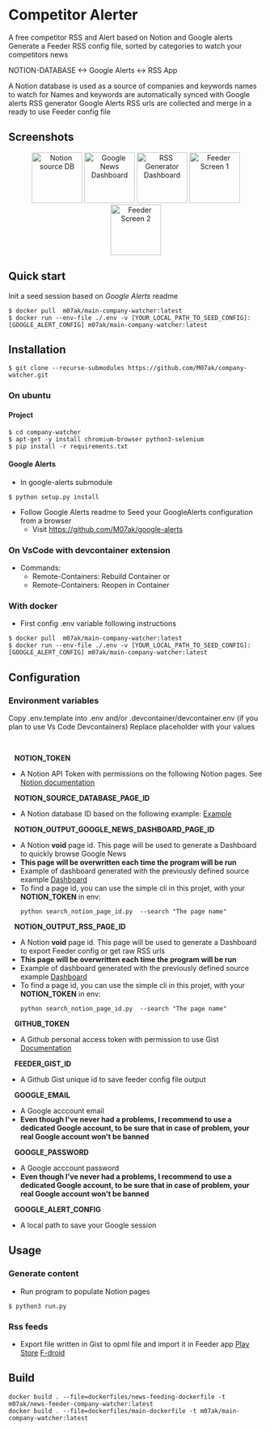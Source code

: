 
# Competitor Alerter
A free competitor RSS and Alert based on Notion and Google alerts
Generate a Feeder RSS config file, sorted by categories to watch your competitors news

NOTION-DATABASE <-> Google Alerts <-> RSS App

A Notion database is used as  a source of companies and keywords names to watch for
Names and keywords are automatically synced with Google alerts RSS generator
Google Alerts RSS urls are collected and merge in a ready to use Feeder config file

## Screenshots
<!-- ![Notion source DB](https://i.imgur.com/D3FCGhU.png "Notion source DB") -->
<p align="center">
  <img src="https://i.imgur.com/D3FCGhU.png" alt="Notion source DB" height="100"/>
    <img src="https://i.imgur.com/obgBluo.png" alt="Google News Dashboard" height="100"/>
    <img src="https://i.imgur.com/eBUnsEF.png" alt="RSS Generator Dashboard" height="100"/>
    <img src="https://i.imgur.com/FTLBStR.png" alt="Feeder Screen 1" height="100"/>
    <img src="https://i.imgur.com/BitlBex.png" alt="Feeder Screen 2" height="100"/>
</p>


## Quick start
Init a seed session based on *Google Alerts* readme 
```
$ docker pull  m07ak/main-company-watcher:latest
$ docker run --env-file ./.env -v [YOUR_LOCAL_PATH_TO_SEED_CONFIG]:[GOOGLE_ALERT_CONFIG] m07ak/main-company-watcher:latest
```

## Installation
```
$ git clone --recurse-submodules https://github.com/M07ak/company-watcher.git
```
### On ubuntu
#### Project
```
$ cd company-watcher
$ apt-get -y install chromium-browser python3-selenium
$ pip install -r requirements.txt
```
#### Google Alerts
- In google-alerts submodule
```
$ python setup.py install
```
- Follow Google Alerts readme to Seed your GoogleAlerts configuration from a browser
    - Visit https://github.com/M07ak/google-alerts


### On VsCode with devcontainer extension
- Commands: 
    - Remote-Containers: Rebuild Container
    or
    - Remote-Containers: Reopen in Container

### With docker
* First config .env variable following instructions
```
$ docker pull  m07ak/main-company-watcher:latest
$ docker run --env-file ./.env -v [YOUR_LOCAL_PATH_TO_SEED_CONFIG]:[GOOGLE_ALERT_CONFIG] m07ak/main-company-watcher:latest
```

## Configuration
### Environment variables
Copy .env.template into .env and/or .devcontainer/devcontainer.env (if you plan to use Vs Code Devcontainers)
Replace placeholder with your values

<br/>

&nbsp;&nbsp;&nbsp;**NOTION_TOKEN**
* A Notion API Token with permissions on the following Notion pages. See [Notion documentation](https://www.notion.so/help/create-integrations-with-the-notion-api)

&nbsp;&nbsp;&nbsp;**NOTION_SOURCE_DATABASE_PAGE_ID**
* A Notion database ID based on the following example: [Example](https://sustaining-sweater-edb.notion.site/955080b4b95145018382a126aa07170a)

&nbsp;&nbsp;&nbsp;**NOTION_OUTPUT_GOOGLE_NEWS_DASHBOARD_PAGE_ID**
* A Notion **void** page id. This page will be used to generate a Dashboard to quickly browse Google News
* **This page will be overwritten each time the program will be run**
* Example of dashboard generated with the previously defined source example [Dashboard](https://sustaining-sweater-edb.notion.site/Google-News-Dashboard-example-bb8e080bcdaf420499662fbc6a2d4c77)
* To find a page id, you can use the simple cli in this projet, with your **NOTION_TOKEN** in env:
    ```
    python search_notion_page_id.py  --search "The page name"
    ```

&nbsp;&nbsp;&nbsp;**NOTION_OUTPUT_RSS_PAGE_ID**
* A Notion **void** page id. This page will be used to generate a Dashboard to export Feeder config or get raw RSS urls
* **This page will be overwritten each time the program will be run**
* Example of dashboard generated with the previously defined source example [Dashboard](https://sustaining-sweater-edb.notion.site/Rss-Feed-Dashboard-example-d33dc4d340e64f48a3465db1ca6ba8c4)
* To find a page id, you can use the simple cli in this projet, with your **NOTION_TOKEN** in env:
    ```
    python search_notion_page_id.py  --search "The page name"
    ```

&nbsp;&nbsp;&nbsp;**GITHUB_TOKEN**
* A Github personal access token with permission to use Gist [Documentation](https://docs.github.com/en/authentication/keeping-your-account-and-data-secure/creating-a-personal-access-token)

&nbsp;&nbsp;&nbsp;**FEEDER_GIST_ID**
* A Github Gist unique id to save feeder config file output


&nbsp;&nbsp;&nbsp;**GOOGLE_EMAIL**
* A Google acccount email
* **Even though I've never had a problems, I recommend to use a dedicated Google account, to be sure that in case of problem, your real Google account won't be banned**

&nbsp;&nbsp;&nbsp;**GOOGLE_PASSWORD**
* A Google acccount password
* **Even though I've never had a problems, I recommend to use a dedicated Google account, to be sure that in case of problem, your real Google account won't be banned**

&nbsp;&nbsp;&nbsp;**GOOGLE_ALERT_CONFIG**
* A local path to save your Google session

## Usage
### Generate content
* Run program to populate Notion pages
```
$ python3 run.py
```
### Rss feeds
- Export file written in Gist to opml file and import it in Feeder app [Play Store](https://play.google.com/store/apps/details?id=com.nononsenseapps.feeder.play&hl=fr&gl=US)  [F-droid](https://f-droid.org/en/packages/com.nononsenseapps.feeder/)

## Build
```
docker build . --file=dockerfiles/news-feeding-dockerfile -t m07ak/news-feeder-company-watcher:latest
docker build . --file=dockerfiles/main-dockerfile -t m07ak/main-company-watcher:latest

```